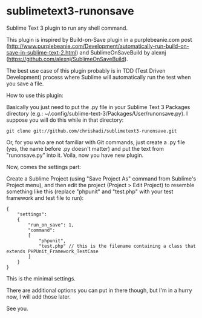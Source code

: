 sublimetext3-runonsave
======================

Sublime Text 3 plugin to run any shell command.

This plugin is inspired by Build-on-Save plugin in a purplebeanie.com post (http://www.purplebeanie.com/Development/automatically-run-build-on-save-in-sublime-text-2.html) and SublimeOnSaveBuild by alexnj (https://github.com/alexnj/SublimeOnSaveBuild).

The best use case of this plugin probably is in TDD (Test Driven Development) process where Sublime will automatically run the test when you save a file.

How to use this plugin:

Basically you just need to put the .py file in your Sublime Text 3 Packages directory (e.g.: ~/.config/sublime-text-3/Packages/User/runonsave.py). I suppose you will do this while in that directory:
```
git clone git://github.com/chrishadi/sublimetext3-runonsave.git
```
Or, for you who are not familiar with Git commands, just create a .py file (yes, the name before .py doesn't matter) and put the text from "runonsave.py" into it. Voila, now you have new plugin.

Now, comes the settings part:

Create a Sublime Project (using "Save Project As" command from Sublime's Project menu), and then edit the project (Project > Edit Project) to resemble something like this (replace "phpunit" and "test.php" with your test framework and test file to run):
```
{
	"settings":
	{
		"run_on_save": 1,
		"command":
		[
			"phpunit",
			"test.php" // this is the filename containing a class that extends PHPUnit_Framework_TestCase
		]
	}
}
```
This is the minimal settings.

There are additional options you can put in there though, but I'm in a hurry now, I will add those later.

See you.
